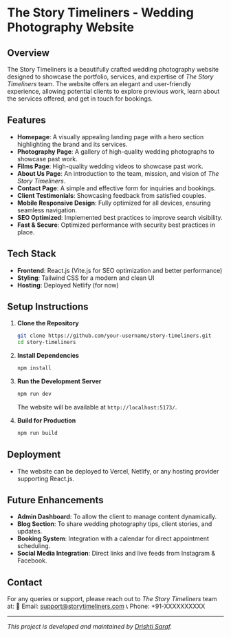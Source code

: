 # The Story Timeliners - Wedding Photography Website

## Overview
The Story Timeliners is a beautifully crafted wedding photography website designed to showcase the portfolio, services, and expertise of *The Story Timeliners* team. The website offers an elegant and user-friendly experience, allowing potential clients to explore previous work, learn about the services offered, and get in touch for bookings.

## Features
- **Homepage**: A visually appealing landing page with a hero section highlighting the brand and its services.
- **Photography Page**: A gallery of high-quality wedding photographs to showcase past work.
- **Films Page**: High-quality wedding videos to showcase past work.
- **About Us Page**: An introduction to the team, mission, and vision of *The Story Timeliners*.
- **Contact Page**: A simple and effective form for inquiries and bookings.
- **Client Testimonials**: Showcasing feedback from satisfied couples.
- **Mobile Responsive Design**: Fully optimized for all devices, ensuring seamless navigation.
- **SEO Optimized**: Implemented best practices to improve search visibility.
- **Fast & Secure**: Optimized performance with security best practices in place.

## Tech Stack
- **Frontend**: React.js (Vite.js for SEO optimization and better performance)
- **Styling**: Tailwind CSS for a modern and clean UI
- **Hosting**: Deployed  Netlify (for now)

## Setup Instructions
1. **Clone the Repository**
   ```sh
   git clone https://github.com/your-username/story-timeliners.git
   cd story-timeliners
   ```
2. **Install Dependencies**
   ```sh
   npm install
   ```
3. **Run the Development Server**
   ```sh
   npm run dev
   ```
   The website will be available at `http://localhost:5173/`.

4. **Build for Production**
   ```sh
   npm run build
   ```

## Deployment
- The website can be deployed to Vercel, Netlify, or any hosting provider supporting React.js.

## Future Enhancements
- **Admin Dashboard**: To allow the client to manage content dynamically.
- **Blog Section**: To share wedding photography tips, client stories, and updates.
- **Booking System**: Integration with a calendar for direct appointment scheduling.
- **Social Media Integration**: Direct links and live feeds from Instagram & Facebook.

## Contact
For any queries or support, please reach out to *The Story Timeliners* team at:
📧 Email: support@storytimeliners.com
📞 Phone: +91-XXXXXXXXXX

---

*This project is developed and maintained by [Drishti Saraf](https://github.com/drishti1920).*

